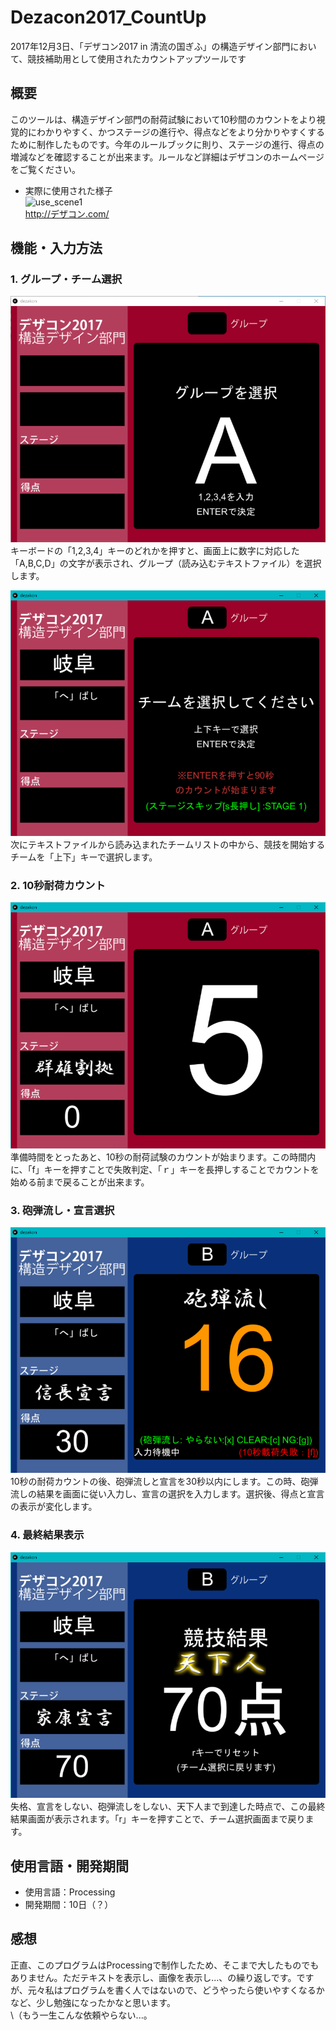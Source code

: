 # Dezacon2017_CountUp
2017年12月3日、「デザコン2017 in 清流の国ぎふ」の構造デザイン部門において、競技補助用として使用されたカウントアップツールです  

## 概要
このツールは、構造デザイン部門の耐荷試験において10秒間のカウントをより視覚的にわかりやすく、かつステージの進行や、得点などをより分かりやすくするために制作したものです。今年のルールブックに則り、ステージの進行、得点の増減などを確認することが出来ます。ルールなど詳細はデザコンのホームページをご覧ください。
- 実際に使用された様子  
![use_scene1](./screenshot/DSC_0913.JPG)  
http://デザコン.com/  
  
## 機能・入力方法
### 1. グループ・チーム選択
![Screenshot_1](./screenshot/1.PNG)  
キーボードの「1,2,3,4」キーのどれかを押すと、画面上に数字に対応した「A,B,C,D」の文字が表示され、グループ（読み込むテキストファイル）を選択します。    
  
![Screenshot_2](./screenshot/2.PNG)  
次にテキストファイルから読み込まれたチームリストの中から、競技を開始するチームを「上下」キーで選択します。  
  
### 2. 10秒耐荷カウント
![Screenshot_3](./screenshot/3.PNG)  
準備時間をとったあと、10秒の耐荷試験のカウントが始まります。この時間内に、「f」キーを押すことで失敗判定、「ｒ」キーを長押しすることでカウントを始める前まで戻ることが出来ます。  

### 3. 砲弾流し・宣言選択
![Screenshot_4](./screenshot/4.PNG)  
10秒の耐荷カウントの後、砲弾流しと宣言を30秒以内にします。この時、砲弾流しの結果を画面に従い入力し、宣言の選択を入力します。選択後、得点と宣言の表示が変化します。  

### 4. 最終結果表示
![Screenshot_5](./screenshot/5.PNG)  
失格、宣言をしない、砲弾流しをしない、天下人まで到達した時点で、この最終結果画面が表示されます。「r」キーを押すことで、チーム選択画面まで戻ります。  

## 使用言語・開発期間
- 使用言語：Processing  
- 開発期間：10日（？）

## 感想
正直、このプログラムはProcessingで制作したため、そこまで大したものでもありません。ただテキストを表示し、画像を表示し...、の繰り返しです。ですが、元々私はプログラムを書く人ではないので、どうやったら使いやすくなるかなど、少し勉強になったかなと思います。  
\（もう一生こんな依頼やらない...。

